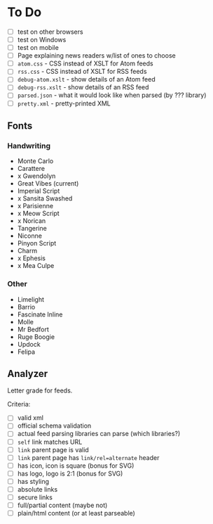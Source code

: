 # To Do

- [ ] test on other browsers
- [ ] test on Windows
- [ ] test on mobile
- [ ] Page explaining news readers w/list of ones to choose
- [ ] `atom.css` - CSS instead of XSLT for Atom feeds
- [ ] `rss.css` - CSS instead of XSLT for RSS feeds
- [ ] `debug-atom.xslt` - show details of an Atom feed
- [ ] `debug-rss.xslt` - show details of an RSS feed
- [ ] `parsed.json` - what it would look like when parsed (by ??? library)
- [ ] `pretty.xml` - pretty-printed XML

## Fonts

### Handwriting

- Monte Carlo
- Carattere
- x Gwendolyn
- Great Vibes (current)
- Imperial Script
- x Sansita Swashed
- x Parisienne
- x Meow Script
- x Norican
- Tangerine
- Niconne
- Pinyon Script
- Charm
- x Ephesis
- x Mea Culpe


### Other
- Limelight
- Barrio
- Fascinate Inline
- Molle
- Mr Bedfort
- Ruge Boogie
- Updock
- Felipa

## Analyzer

Letter grade for feeds.

Criteria:

- [ ] valid xml
- [ ] official schema validation
- [ ] actual feed parsing libraries can parse (which libraries?)
- [ ] `self` link matches URL
- [ ] `link` parent page is valid
- [ ] `link` parent page has `link/rel=alternate` header
- [ ] has icon, icon is square (bonus for SVG)
- [ ] has logo, logo is 2:1 (bonus for SVG)
- [ ] has styling
- [ ] absolute links
- [ ] secure links
- [ ] full/partial content (maybe not)
- [ ] plain/html content (or at least parseable)
